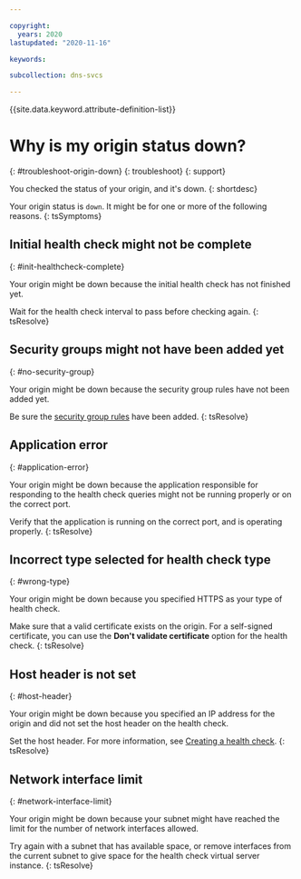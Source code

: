 ```yaml
---

copyright:
  years: 2020
lastupdated: "2020-11-16"

keywords:

subcollection: dns-svcs

---
```


{{site.data.keyword.attribute-definition-list}}

# Why is my origin status down?
{: #troubleshoot-origin-down}
{: troubleshoot}
{: support}

You checked the status of your origin, and it's down.
{: shortdesc}

Your origin status is `down`. It might be for one or more of the following reasons.
{: tsSymptoms}

## Initial health check might not be complete
{: #init-healthcheck-complete}

Your origin might be down because the initial health check has not finished yet. 

Wait for the health check interval to pass before checking again.
{: tsResolve}

## Security groups might not have been added yet
{: #no-security-group}

Your origin might be down because the security group rules have not been added yet.

Be sure the [security group rules](/docs/dns-svcs?topic=dns-svcs-global-load-balancers#security-groups-glb) have been added.
{: tsResolve}

## Application error
{: #application-error}

Your origin might be down because the application responsible for responding to the health check queries might not be running properly or on the correct port.

Verify that the application is running on the correct port, and is operating properly.
{: tsResolve}

## Incorrect type selected for health check type
{: #wrong-type}

Your origin might be down because you specified HTTPS as your type of health check. 

Make sure that a valid certificate exists on the origin. For a self-signed certificate, you can use the **Don't validate certificate** option for the health check.
{: tsResolve}

## Host header is not set
{: #host-header}

Your origin might be down because you specified an IP address for the origin and did not set the host header on the health check.

Set the host header. For more information, see [Creating a health check](/docs/dns-svcs?topic=dns-svcs-global-load-balancers#add-a-health-check).
{: tsResolve}

## Network interface limit
{: #network-interface-limit}

Your origin might be down because your subnet might have reached the limit for the number of network interfaces allowed. 

Try again with a subnet that has available space, or remove interfaces from the current subnet to give space for the health check virtual server instance.
{: tsResolve}
